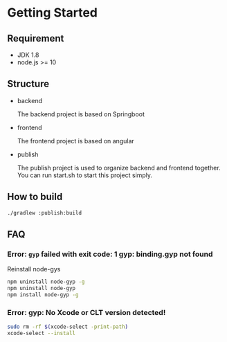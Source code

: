 # Getting Started

## Requirement
- JDK 1.8
- node.js >= 10

## Structure

- backend

  The backend project is based on Springboot
- frontend
  
  The frontend project is based on angular 
- publish
   
  The publish project is used to organize backend and frontend together. You can run start.sh to start this project simply.

## How to build

```bash
./gradlew :publish:build
```

## FAQ

### Error: `gyp` failed with exit code: 1 gyp: binding.gyp not found
Reinstall node-gys
```bash
npm uninstall node-gyp -g
npm uninstall node-gyp
npm install node-gyp -g 
```

### Error: gyp: No Xcode or CLT version detected!
```bash
sudo rm -rf $(xcode-select -print-path)
xcode-select --install
```
